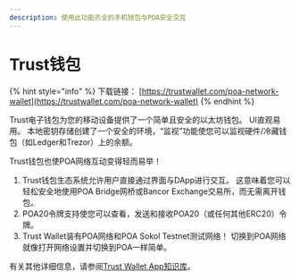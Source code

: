 ```yaml
---
description: 使用此功能齐全的手机钱包与POA安全交互
---
```


# Trust钱包

{% hint style="info" %}
下载链接： [https://trustwallet.com/poa-network-wallet](https://trustwallet.com/poa-network-wallet)
{% endhint %}

Trust电子钱包为您的移动设备提供了一个简单且安全的以太坊钱包。 UI直观易用。 本地密钥存储创建了一个安全的环境，“监视”功能使您可以监视硬件/冷藏钱包（如Ledger和Trezor）上的余额。

Trust钱包也使POA网络互动变得轻而易举！

1. Trust钱包生态系统允许用户直接通过界面与DApp进行交互。 这意味着您可以轻松安全地使用POA Bridge网桥或Bancor Exchange交易所，而无需离开钱包。
2. POA20令牌支持使您可以查看，发送和接收POA20（或任何其他ERC20）令牌。
3. Trust Wallet装有POA网络和POA Sokol Testnet测试网络！ 切换到POA网络就像打开网络设置并切换到POA一样简单。

有关其他详细信息，请参阅[Trust Wallet App知识库](https://help.trustwallet.com/hc/zh-cn)。

